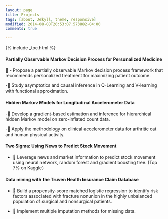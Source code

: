 ```yaml
---
layout: page
title: Projects
tags: [about, Jekyll, theme, responsive]
modified: 2014-08-08T20:53:07.573882-04:00
comments: true

---
```

{% include _toc.html %}


#### Partially Observable Markov Decision Process for Personalized Medicine
 
 - Propose a partially observable Markov decision process framework that recommends personalized
treatment for maximizing patient outcome.

- Study asymptotics and causal inference in Q-Learning and V-learning with
functional approximation.

#### Hidden Markov Models for Longitudinal Accelerometer Data
 
- Develop a gradient-based estimation and inference for hierarchical hidden Markov model on zero-inflated count data.  

- Apply the methodology on clinical accelerometer data for arthritic cat and human physical activity.
 
 #### Two Sigma:  Using News to Predict Stock Movement

-  Leverage news and market information to predict stock movement using neural network, random
 forest and gradient boosting tree. (Top 7% on Kaggle)
 
 #### Data mining with the Truven Health Insurance Claim Database
 
-  Build a propensity-score matched logistic regression to identify risk factors associated with fracture
 nonunion in the highly unbalanced population of surgical and nonsurgical patients.
 
-  Implement multiple imputation methods for missing data.


